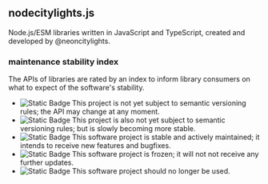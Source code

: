 ## nodecitylights.js

Node.js/ESM libraries written in JavaScript and TypeScript, created and developed by @neoncitylights.

### maintenance stability index
The APIs of libraries are rated by an index to inform library consumers on what to expect of the software's stability.

- ![Static Badge](https://img.shields.io/badge/maintenance-alpha-FF4A1C?style=flat-square) This project is not yet subject to semantic versioning rules; the API may change at any moment.
- ![Static Badge](https://img.shields.io/badge/maintenance-beta-ff9900?style=flat-square) This project is also not yet subject to semantic versioning rules; but is slowly becoming more stable.
- ![Static Badge](https://img.shields.io/badge/maintenance-stable-brightgreen?style=flat-square) This software project is stable and actively maintained; it intends to receive new features and bugfixes.
- ![Static Badge](https://img.shields.io/badge/maintenance-frozen-dodgerblue?style=flat-square) This software project is frozen; it will not not receive any further updates.
- ![Static Badge](https://img.shields.io/badge/maintenance-deprecated-eee?style=flat-square) This software project should no longer be used.
